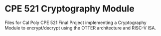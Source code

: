 # CPE 521 Cryptography Module
 Files for Cal Poly CPE 521 Final Project implementing a Cryptography Module to encrypt/decrypt using the OTTER architecture and RISC-V ISA.
